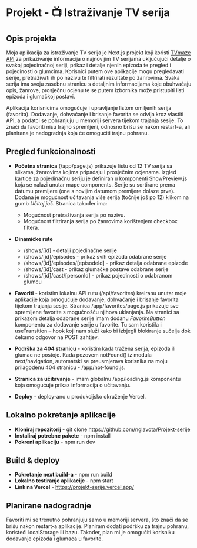 # Projekt - 📺 Istraživanje TV serija

## Opis projekta

Moja aplikacija za istraživanje TV serija je Next.js projekt koji koristi [TVmaze API](https://www.tvmaze.com/api) za prikazivanje informacija o najnovijim TV serijama uključujući detalje o svakoj pojedinačnoj seriji, prikaz i detalje njenih epizoda te pregled i pojedinosti o glumcima. Korisnici putem ove aplikacije mogu pregledavati serije, pretraživati ih po nazivu te filtrirati rezultate po žanrovima. Svaka serija ima svoju zasebnu stranicu s detaljnim informacijama koje obuhvaćaju opis, žanrove, prosječnu ocjenu te se putem izbornika može pristupiti listi epizoda i glumačkoj postavi.

Aplikacija korisnicima omogućuje i upravljanje listom omiljenih serija (favorita). Dodavanje, dohvaćanje i brisanje favorita se odvija kroz vlastiti API, a podatci se pohranjuju u memoriji servera tijekom trajanja sesije. To znači da favoriti nisu trajno spremljeni, odnosno brišu se nakon restart-a, ali planirana je nadogradnja koja će omogućiti trajnu pohranu.

## Pregled funkcionalnosti

- **Početna stranica** (/app/page.js) prikazuje listu od 12 TV serija sa slikama, žanrovima kojima pripadaju i prosječnim ocjenama. Izgled kartice za pojedinačnu seriju je definiran u komponenti ShowPreview.js koja se nalazi unutar mape components. Serije su sortirane prema datumu premijere (one s novijim datumom premijere dolaze prve). Dodana je mogućnost učitavanja više serija (točnije još po 12) klikom na gumb *Učitaj još*. Stranica također ima:
  
  - Mogućnost pretraživanja serija po nazivu.
  - Mogućnost filtriranja serija po žanrovima korištenjem checkbox filtera.

- **Dinamičke rute**
  
  - /shows/[id] - detalji pojedinačne serije
  - /shows/[id]/episodes - prikaz svih epizoda odabrane serije
  - /shows/[id]/episodes/[episodeId] - prikaz detalja odabrane epizode
  - /shows/[id]/cast - prikaz glumačke postave odabrane serije
  - /shows/[id]/cast/[personId] - prikaz pojedinosti o odabranom glumcu
  
- **Favoriti** - koristim lokalnu API rutu (/api/favorites) kreiranu unutar moje aplikacije koja omogućuje dodavanje, dohvaćanje i brisanje favorita tijekom trajanja sesije. Stranica /app/favorites/page.js prikazuje sve spremljene favorite s mogućnošću njihova uklanjanja. Na stranici sa prikazom detalja odabrane serije imam dodanu *FavoriteButton* komponentu za dodavanje serije u favorite. Tu sam koristila i useTransition – hook koji nam služi kako bi izbjegli blokiranje sučelja dok čekamo odgovor na POST zahtjev.

- **Podrška za 404 stranicu** - koristim kada tražena serija, epizoda ili glumac ne postoje. Kada pozovem notFound() iz modula next/navigation, automatski se preusmjerava korisnika na moju prilagođenu 404 stranicu - /app/not-found.js.

- **Stranica za učitavanje** - imam globalnu /app/loading.js komponentu koja omogućuje prikaz informacija o učitavanju.

- **Deploy** - deploy-ano u produkcijsko okruženje Vercel.

## Lokalno pokretanje aplikacije

- **Kloniraj repozitorij** - git clone https://github.com/nglavota/Projekt-serije
- **Instaliraj potrebne pakete** - npm install
- **Pokreni aplikaciju** - npm run dev

## Build & deploy

- **Pokretanje next build-a** - npm run build
- **Lokalno testiranje aplikacije** - npm start
- **Link na Vercel** - https://projekt-serije.vercel.app/
 
## Planirane nadogradnje
Favoriti mi se trenutno pohranjuju samo u memoriji servera, što znači da se brišu nakon restart-a aplikacije. Planiram dodati podršku za trajnu pohranu, koristeći localStorage ili bazu. Također, plan mi je omogućiti korisniku dodavanje epizoda i glumaca u favorite.
